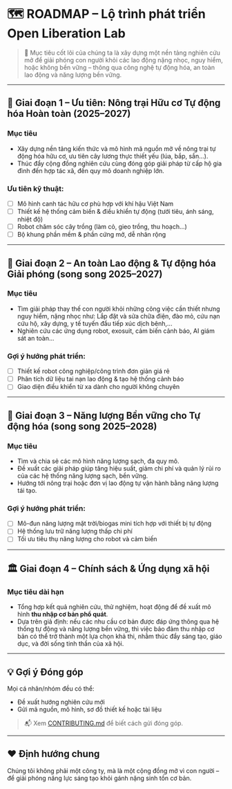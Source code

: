# 🗺️ ROADMAP – Lộ trình phát triển Open Liberation Lab

> 🌱 Mục tiêu cốt lõi của chúng ta là xây dựng một nền tảng nghiên cứu mở để giải phóng con người khỏi các lao động nặng nhọc, nguy hiểm, hoặc không bền vững – thông qua công nghệ tự động hóa, an toàn lao động và năng lượng bền vững.

---

## 🎯 Giai đoạn 1 – Ưu tiên: Nông trại Hữu cơ Tự động hóa Hoàn toàn (2025–2027)

### Mục tiêu
- Xây dựng nền tảng kiến thức và mô hình mã nguồn mở về nông trại tự động hóa hữu cơ, ưu tiên cây lương thực thiết yếu (lúa, bắp, sắn...).
- Thúc đẩy cộng đồng nghiên cứu cùng đóng góp giải pháp từ cấp hộ gia đình đến hợp tác xã, đến quy mô doanh nghiệp lớn.

### Ưu tiên kỹ thuật:
- [ ] Mô hình canh tác hữu cơ phù hợp với khí hậu Việt Nam
- [ ] Thiết kế hệ thống cảm biến & điều khiển tự động (tưới tiêu, ánh sáng, nhiệt độ)
- [ ] Robot chăm sóc cây trồng (làm cỏ, gieo trồng, thu hoạch...)
- [ ] Bộ khung phần mềm & phần cứng mở, dễ nhân rộng

---

## 🧠 Giai đoạn 2 – An toàn Lao động & Tự động hóa Giải phóng (song song 2025–2027)

### Mục tiêu
- Tìm giải pháp thay thế con người khỏi những công việc cần thiết nhưng nguy hiểm, nặng nhọc như: Lắp đặt và sửa chữa điện, đào mỏ, cứu nạn cứu hộ, xây dựng, y tế tuyến đầu tiếp xúc dịch bênh,...
- Nghiên cứu các ứng dụng robot, exosuit, cảm biến cảnh báo, AI giám sát an toàn...

### Gợi ý hướng phát triển:
- [ ] Thiết kế robot công nghiệp/công trình đơn giản giá rẻ
- [ ] Phân tích dữ liệu tai nạn lao động & tạo hệ thống cảnh báo
- [ ] Giao diện điều khiển từ xa dành cho người không chuyên

---

## 🔋 Giai đoạn 3 – Năng lượng Bền vững cho Tự động hóa (song song 2025–2028)

### Mục tiêu
- Tìm và chia sẻ các mô hình năng lượng sạch, đa quy mô.
- Đề xuất các giải pháp giúp tăng hiệu suất, giảm chi phí và quản lý rủi ro của các hệ thống năng lượng sạch, bền vững.
- Hướng tới nông trại hoặc đơn vị lao động tự vận hành bằng năng lượng tái tạo.

### Gợi ý hướng phát triển:
- [ ] Mô-đun năng lượng mặt trời/biogas mini tích hợp với thiết bị tự động
- [ ] Hệ thống lưu trữ năng lượng thấp chi phí
- [ ] Tối ưu tiêu thụ năng lượng cho robot và cảm biến

---

## 🏛️ Giai đoạn 4 – Chính sách & Ứng dụng xã hội

### Mục tiêu dài hạn
- Tổng hợp kết quả nghiên cứu, thử nghiệm, hoạt động để đề xuất mô hình **thu nhập cơ bản phổ quát**.
- Dựa trên giả định: nếu các nhu cầu cơ bản được đáp ứng thông qua hệ thống tự động và năng lượng bền vững, thì việc bảo đảm thu nhập cơ bản có thể trở thành một lựa chọn khả thi, nhằm thúc đẩy sáng tạo, giáo dục, và đời sống tinh thần của xã hội.
---

## 💡 Gợi ý Đóng góp

Mọi cá nhân/nhóm đều có thể:

- Đề xuất hướng nghiên cứu mới
- Gửi mã nguồn, mô hình, sơ đồ thiết kế hoặc tài liệu

> 📬 Xem [CONTRIBUTING.md](./CONTRIBUTING.md) để biết cách gửi đóng góp.

---

## ❤️ Định hướng chung

Chúng tôi không phải một công ty, mà là một cộng đồng mở vì con người – để giải phóng năng lực sáng tạo khỏi gánh nặng sinh tồn cơ bản.

